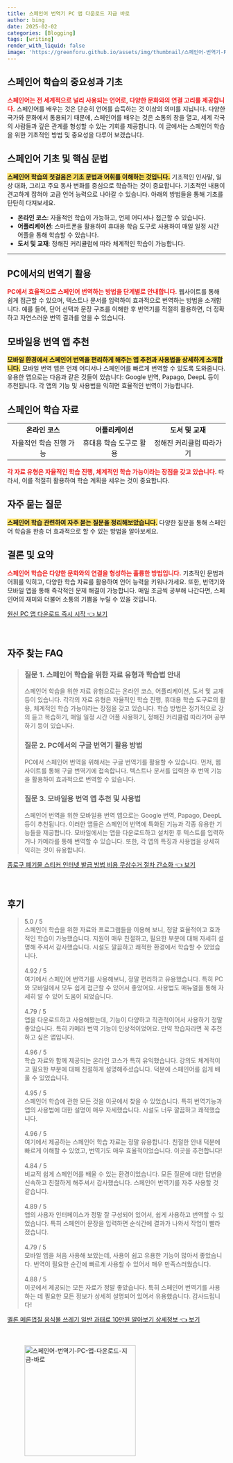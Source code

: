 ```yaml
---
title: 스페인어 번역기 PC 앱 다운로드 지금 바로
author: bing
date: 2025-02-02
categories: [Blogging]
tags: [writing]
render_with_liquid: false
image: 'https://greenforu.github.io/assets/img/thumbnail/스페인어-번역기-PC-앱-다운로드-지금-바로.webp'
---
```



<h2 id='스페인어 학습의 중요성과 기초'>스페인어 학습의 중요성과 기초</h2>

<p><b><span style="color: #ee2323;">스페인어는 전 세계적으로 널리 사용되는 언어로, 다양한 문화와의 연결 고리를 제공합니다.</span></b> 스페인어를 배우는 것은 단순히 언어를 습득하는 것 이상의 의미를 지닙니다. 다양한 국가와 문화에서 통용되기 때문에, 스페인어를 배우는 것은 소통의 창을 열고, 세계 각국의 사람들과 깊은 관계를 형성할 수 있는 기회를 제공합니다. 이 글에서는 스페인어 학습을 위한 기초적인 방법 및 중요성을 다루어 보겠습니다.</p>

<h2 id='스페인어 기초 및 핵심 문법'>스페인어 기초 및 핵심 문법</h2>

<p><b><span style="background-color: #ffe066;">스페인어 학습의 첫걸음은 기초 문법과 어휘를 이해하는 것입니다.</span></b> 기초적인 인사말, 일상 대화, 그리고 주요 동사 변화를 중심으로 학습하는 것이 중요합니다. 기초적인 내용이 견고하게 잡혀야 고급 언어 능력으로 나아갈 수 있습니다. 아래의 방법들을 통해 기초를 탄탄히 다져보세요.</p>

<ul>
    <li><b>온라인 코스</b>: 자율적인 학습이 가능하고, 언제 어디서나 접근할 수 있습니다.</li>
    <li><b>어플리케이션</b>: 스마트폰을 활용하여 휴대용 학습 도구로 사용하여 매일 일정 시간 어플을 통해 학습할 수 있습니다.</li>
    <li><b>도서 및 교재</b>: 정해진 커리큘럼에 따라 체계적인 학습이 가능합니다.</li>
</ul>

<hr />

<h2 id='PC에서의 번역기 활용'>PC에서의 번역기 활용</h2>

<p><b><span style="color: #ee2323;">PC에서 효율적으로 스페인어 번역하는 방법을 단계별로 안내합니다.</span></b> 웹사이트를 통해 쉽게 접근할 수 있으며, 텍스트나 문서를 입력하여 효과적으로 번역하는 방법을 소개합니다. 예를 들어, 단어 선택과 문장 구조를 이해한 후 번역기를 적절히 활용하면, 더 정확하고 자연스러운 번역 결과를 얻을 수 있습니다.</p>

<h2 id='모바일용 번역 앱 추천'>모바일용 번역 앱 추천</h2>

<p><b><span style="background-color: #ffe066;">모바일 환경에서 스페인어 번역을 편리하게 해주는 앱 추천과 사용법을 상세하게 소개합니다.</span></b> 모바일 번역 앱은 언제 어디서나 스페인어를 빠르게 번역할 수 있도록 도와줍니다. 유용한 앱으로는 다음과 같은 것들이 있습니다: Google 번역, Papago, DeepL 등이 추천됩니다. 각 앱의 기능 및 사용법을 익히면 효율적인 번역이 가능합니다.</p>

<h2 id='스페인어 학습 자료'>스페인어 학습 자료</h2>

<table>
    <tr>
        <td style="text-align: center; height: 17px;"><b>온라인 코스</b></td>
        <td style="text-align: center; height: 17px;"><b>어플리케이션</b></td>
        <td style="text-align: center; height: 17px;"><b>도서 및 교재</b></td>
    </tr>
    <tr>
        <td style="text-align: center; height: 17px;">자율적인 학습 진행 가능</td>
        <td style="text-align: center; height: 17px;">휴대용 학습 도구로 활용</td>
        <td style="text-align: center; height: 17px;">정해진 커리큘럼 따라가기</td>
    </tr>
</table>

<p><b><span style="color: #ee2323;">각 자료 유형은 자율적인 학습 진행, 체계적인 학습 가능이라는 장점을 갖고 있습니다.</span></b> 따라서, 이를 적절히 활용하여 학습 계획을 세우는 것이 중요합니다.</p>

<h2 id='자주 묻는 질문'>자주 묻는 질문</h2>

<p><b><span style="background-color: #ffe066;">스페인어 학습 관련하여 자주 묻는 질문을 정리해보았습니다.</span></b> 다양한 질문을 통해 스페인어 학습을 한층 더 효과적으로 할 수 있는 방법을 알아보세요.</p>

<h2 id='결론 및 요약'>결론 및 요약</h2>

<p><b><span style="color: #ee2323;">스페인어 학습은 다양한 문화와의 연결을 형성하는 훌륭한 방법입니다.</span></b> 기초적인 문법과 어휘를 익히고, 다양한 학습 자료를 활용하여 언어 능력을 키워나가세요. 또한, 번역기와 모바일 앱을 통해 즉각적인 문제 해결이 가능합니다. 매일 조금씩 공부해 나간다면, 스페인어의 재미와 더불어 소통의 기쁨을 누릴 수 있을 것입니다.</p>


<p><a class="click-button" title="원신 PC 앱 다운로드 즉시 시작" href="https://greenforu.github.io/posts/%EC%9B%90%EC%8B%A0-PC-%EC%95%B1-%EB%8B%A4%EC%9A%B4%EB%A1%9C%EB%93%9C-%EC%A6%89%EC%8B%9C-%EC%8B%9C%EC%9E%91/" rel="dofollow">원신 PC 앱 다운로드 즉시 시작 👈 보기</a></p><br>
<h2 id='자주_찾는_FAQ'>자주 찾는 FAQ</h2>
<div itemscope="" itemtype="https://schema.org/FAQPage"> 
<blockquote> 
<div itemscope="" itemprop="mainEntity" itemtype="https://schema.org/Question"> 
<h3 itemprop="name">질문 1. 스페인어 학습을 위한 자료 유형과 학습법 안내</h3> 
<div itemscope="" itemprop="acceptedAnswer" itemtype="https://schema.org/Answer"> 
<span itemprop="text"> 
<p>스페인어 학습을 위한 자료 유형으로는 온라인 코스, 어플리케이션, 도서 및 교재 등이 있습니다. 각각의 자료 유형은 자율적인 학습 진행, 휴대용 학습 도구로의 활용, 체계적인 학습 가능이라는 장점을 갖고 있습니다. 학습 방법은 정기적으로 강의 듣고 복습하기, 매일 일정 시간 어플 사용하기, 정해진 커리큘럼 따라가며 공부하기 등이 있습니다.</p> 
</span> 
</div> 
</div> 

<div itemscope="" itemprop="mainEntity" itemtype="https://schema.org/Question"> 
<h3 itemprop="name">질문 2. PC에서의 구글 번역기 활용 방법</h3> 
<div itemscope="" itemprop="acceptedAnswer" itemtype="https://schema.org/Answer"> 
<span itemprop="text"> 
<p>PC에서 스페인어 번역을 위해서는 구글 번역기를 활용할 수 있습니다. 먼저, 웹사이트를 통해 구글 번역기에 접속합니다. 텍스트나 문서를 입력한 후 번역 기능을 활용하여 효과적으로 번역할 수 있습니다.</p> 
</span> 
</div> 
</div> 

<div itemscope="" itemprop="mainEntity" itemtype="https://schema.org/Question"> 
<h3 itemprop="name">질문 3. 모바일용 번역 앱 추천 및 사용법</h3> 
<div itemscope="" itemprop="acceptedAnswer" itemtype="https://schema.org/Answer"> 
<span itemprop="text"> 
<p>스페인어 번역을 위한 모바일용 번역 앱으로는 Google 번역, Papago, DeepL 등이 추천됩니다. 이러한 앱들은 스페인어 번역에 특화된 기능과 각종 유용한 기능들을 제공합니다. 모바일에서는 앱을 다운로드하고 설치한 후 텍스트를 입력하거나 카메라를 통해 번역할 수 있습니다. 또한, 각 앱의 특징과 사용법을 상세히 익히는 것이 유용합니다.</p> 
</span> 
</div> 
</div> 
</blockquote> 
</div>
<p><a class="click-button" title="종로구 폐기물 스티커 인터넷 발급 방법 비용 무상수거 절차 간소화" href="https://greenforu.github.io/posts/%EC%A2%85%EB%A1%9C%EA%B5%AC-%ED%8F%90%EA%B8%B0%EB%AC%BC-%EC%8A%A4%ED%8B%B0%EC%BB%A4-%EC%9D%B8%ED%84%B0%EB%84%B7-%EB%B0%9C%EA%B8%89-%EB%B0%A9%EB%B2%95-%EB%B9%84%EC%9A%A9-%EB%AC%B4%EC%83%81%EC%88%98%EA%B1%B0-%EC%A0%88%EC%B0%A8-%EA%B0%84%EC%86%8C%ED%99%94/" rel="dofollow">종로구 폐기물 스티커 인터넷 발급 방법 비용 무상수거 절차 간소화 👈 보기</a></p><br>
<h2 id='후기'>후기</h2>
<div itemscope itemtype="https://schema.org/Product">
  <blockquote>
  <div itemprop="review" itemscope itemtype="https://schema.org/Review">
      <div itemprop="reviewRating" itemscope itemtype="https://schema.org/Rating"> <span itemprop="ratingValue">5.0</span> / <span itemprop="bestRating">5</span> </div>
      <span itemprop="reviewBody">스페인어 학습을 위한 자료와 프로그램들을 이용해 보니, 정말 효율적이고 효과적인 학습이 가능했습니다. 지원이 매우 친절하고, 필요한 부분에 대해 자세히 설명해 주셔서 감사했습니다. 시설도 깔끔하고 쾌적한 환경에서 학습할 수 있었습니다.</span>
  </div>
  <br>
  <div itemprop="review" itemscope itemtype="https://schema.org/Review">
      <div itemprop="reviewRating" itemscope itemtype="https://schema.org/Rating"> <span itemprop="ratingValue">4.92</span> / <span itemprop="bestRating">5</span> </div>
      <span itemprop="reviewBody">여기에서 스페인어 번역기를 사용해보니, 정말 편리하고 유용했습니다. 특히 PC와 모바일에서 모두 쉽게 접근할 수 있어서 좋았어요. 사용법도 매뉴얼을 통해 자세히 알 수 있어 도움이 되었습니다.</span>
  </div>
  <br>
  <div itemprop="review" itemscope itemtype="https://schema.org/Review">
      <div itemprop="reviewRating" itemscope itemtype="https://schema.org/Rating"> <span itemprop="ratingValue">4.79</span> / <span itemprop="bestRating">5</span> </div>
      <span itemprop="reviewBody">앱을 다운로드하고 사용해봤는데, 기능이 다양하고 직관적이어서 사용하기 정말 좋았습니다. 특히 카메라 번역 기능이 인상적이었어요. 만약 학습자라면 꼭 추천하고 싶은 앱입니다.</span>
  </div>
  <br>
  <div itemprop="review" itemscope itemtype="https://schema.org/Review">
      <div itemprop="reviewRating" itemscope itemtype="https://schema.org/Rating"> <span itemprop="ratingValue">4.96</span> / <span itemprop="bestRating">5</span> </div>
      <span itemprop="reviewBody">학습 자료와 함께 제공되는 온라인 코스가 특히 유익했습니다. 강의도 체계적이고 필요한 부분에 대해 친절하게 설명해주셨습니다. 덕분에 스페인어를 쉽게 배울 수 있었습니다.</span>
  </div>
  <br>
  <div itemprop="review" itemscope itemtype="https://schema.org/Review">
      <div itemprop="reviewRating" itemscope itemtype="https://schema.org/Rating"> <span itemprop="ratingValue">4.95</span> / <span itemprop="bestRating">5</span> </div>
      <span itemprop="reviewBody">스페인어 학습에 관한 모든 것을 이곳에서 찾을 수 있었습니다. 특히 번역기능과 앱의 사용법에 대한 설명이 매우 자세했습니다. 시설도 너무 깔끔하고 쾌적했습니다.</span>
  </div>
  <br>
  <div itemprop="review" itemscope itemtype="https://schema.org/Review">
      <div itemprop="reviewRating" itemscope itemtype="https://schema.org/Rating"> <span itemprop="ratingValue">4.96</span> / <span itemprop="bestRating">5</span> </div>
      <span itemprop="reviewBody">여기에서 제공하는 스페인어 학습 자료는 정말 유용합니다. 친절한 안내 덕분에 빠르게 이해할 수 있었고, 번역기도 매우 효율적이었습니다. 이곳을 추천합니다!</span>
  </div>
  <br>
  <div itemprop="review" itemscope itemtype="https://schema.org/Review">
      <div itemprop="reviewRating" itemscope itemtype="https://schema.org/Rating"> <span itemprop="ratingValue">4.84</span> / <span itemprop="bestRating">5</span> </div>
      <span itemprop="reviewBody">비교적 쉽게 스페인어를 배울 수 있는 환경이었습니다. 모든 질문에 대한 답변을 신속하고 친절하게 해주셔서 감사했습니다. 스페인어 번역기를 자주 사용할 것 같습니다.</span>
  </div>
  <br>
  <div itemprop="review" itemscope itemtype="https://schema.org/Review">
      <div itemprop="reviewRating" itemscope itemtype="https://schema.org/Rating"> <span itemprop="ratingValue">4.89</span> / <span itemprop="bestRating">5</span> </div>
      <span itemprop="reviewBody">앱의 사용자 인터페이스가 정말 잘 구성되어 있어서, 쉽게 사용하고 번역할 수 있었습니다. 특히 스페인어 문장을 입력하면 순식간에 결과가 나와서 작업이 빨라졌습니다.</span>
  </div>
  <br>
  <div itemprop="review" itemscope itemtype="https://schema.org/Review">
      <div itemprop="reviewRating" itemscope itemtype="https://schema.org/Rating"> <span itemprop="ratingValue">4.79</span> / <span itemprop="bestRating">5</span> </div>
      <span itemprop="reviewBody">모바일 앱을 처음 사용해 보았는데, 사용이 쉽고 유용한 기능이 많아서 좋았습니다. 번역이 필요한 순간에 빠르게 사용할 수 있어서 매우 만족스러웠습니다.</span>
  </div>
  <br>
  <div itemprop="review" itemscope itemtype="https://schema.org/Review">
      <div itemprop="reviewRating" itemscope itemtype="https://schema.org/Rating"> <span itemprop="ratingValue">4.88</span> / <span itemprop="bestRating">5</span> </div>
      <span itemprop="reviewBody">이곳에서 제공되는 모든 자료가 정말 좋았습니다. 특히 스페인어 번역기를 사용하는 데 필요한 모든 정보가 상세히 설명되어 있어서 유용했습니다. 감사드립니다!</span>
  </div>
  </blockquote>
</div>
<p><a class="click-button" title="멜론 메론껍질 음식물 쓰레기 일반 과태료 10만원 알아보기 상세정보" href="https://greenforu.github.io/posts/%EB%A9%9C%EB%A1%A0-%EB%A9%94%EB%A1%A0%EA%BB%8D%EC%A7%88-%EC%9D%8C%EC%8B%9D%EB%AC%BC-%EC%93%B0%EB%A0%88%EA%B8%B0-%EC%9D%BC%EB%B0%98-%EA%B3%BC%ED%83%9C%EB%A3%8C-10%EB%A7%8C%EC%9B%90-%EC%95%8C%EC%95%84%EB%B3%B4%EA%B8%B0-%EC%83%81%EC%84%B8%EC%A0%95%EB%B3%B4/" rel="dofollow">멜론 메론껍질 음식물 쓰레기 일반 과태료 10만원 알아보기 상세정보 👈 보기</a></p><br>
<figure class="image"><img src="https://greenforu.github.io/assets/img/thumbnail/스페인어-번역기-PC-앱-다운로드-지금-바로.webp" alt="스페인어-번역기-PC-앱-다운로드-지금-바로" width="256" height="256"></figure>